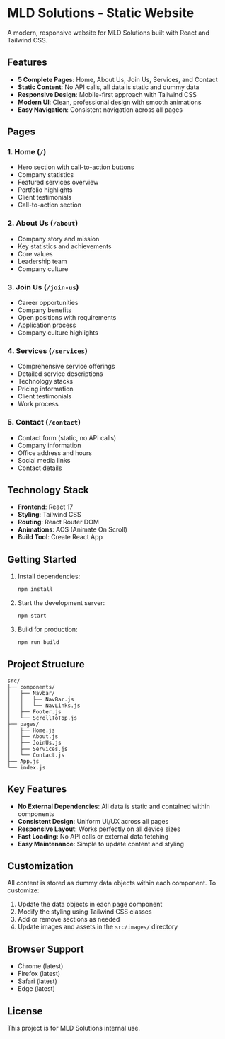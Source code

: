 # MLD Solutions - Static Website

A modern, responsive website for MLD Solutions built with React and Tailwind CSS.

## Features

- **5 Complete Pages**: Home, About Us, Join Us, Services, and Contact
- **Static Content**: No API calls, all data is static and dummy data
- **Responsive Design**: Mobile-first approach with Tailwind CSS
- **Modern UI**: Clean, professional design with smooth animations
- **Easy Navigation**: Consistent navigation across all pages

## Pages

### 1. Home (`/`)
- Hero section with call-to-action buttons
- Company statistics
- Featured services overview
- Portfolio highlights
- Client testimonials
- Call-to-action section

### 2. About Us (`/about`)
- Company story and mission
- Key statistics and achievements
- Core values
- Leadership team
- Company culture

### 3. Join Us (`/join-us`)
- Career opportunities
- Company benefits
- Open positions with requirements
- Application process
- Company culture highlights

### 4. Services (`/services`)
- Comprehensive service offerings
- Detailed service descriptions
- Technology stacks
- Pricing information
- Client testimonials
- Work process

### 5. Contact (`/contact`)
- Contact form (static, no API calls)
- Company information
- Office address and hours
- Social media links
- Contact details

## Technology Stack

- **Frontend**: React 17
- **Styling**: Tailwind CSS
- **Routing**: React Router DOM
- **Animations**: AOS (Animate On Scroll)
- **Build Tool**: Create React App

## Getting Started

1. Install dependencies:
   ```bash
   npm install
   ```

2. Start the development server:
   ```bash
   npm start
   ```

3. Build for production:
   ```bash
   npm run build
   ```

## Project Structure

```
src/
├── components/
│   ├── Navbar/
│   │   ├── NavBar.js
│   │   └── NavLinks.js
│   ├── Footer.js
│   └── ScrollToTop.js
├── pages/
│   ├── Home.js
│   ├── About.js
│   ├── JoinUs.js
│   ├── Services.js
│   └── Contact.js
├── App.js
└── index.js
```

## Key Features

- **No External Dependencies**: All data is static and contained within components
- **Consistent Design**: Uniform UI/UX across all pages
- **Responsive Layout**: Works perfectly on all device sizes
- **Fast Loading**: No API calls or external data fetching
- **Easy Maintenance**: Simple to update content and styling

## Customization

All content is stored as dummy data objects within each component. To customize:

1. Update the data objects in each page component
2. Modify the styling using Tailwind CSS classes
3. Add or remove sections as needed
4. Update images and assets in the `src/images/` directory

## Browser Support

- Chrome (latest)
- Firefox (latest)
- Safari (latest)
- Edge (latest)

## License

This project is for MLD Solutions internal use.
